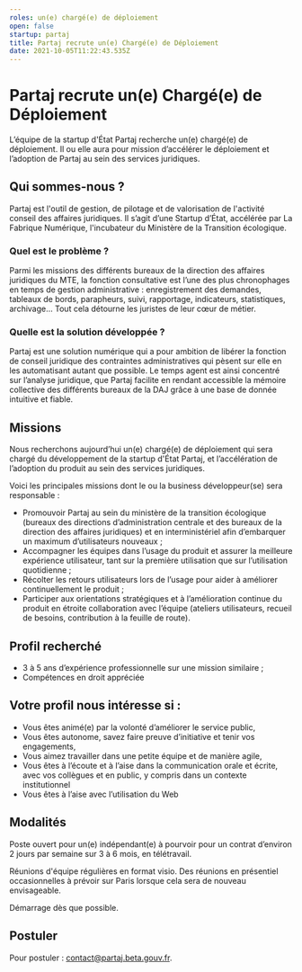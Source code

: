 ```yaml
---
roles: un(e) chargé(e) de déploiement
open: false
startup: partaj
title: Partaj recrute un(e) Chargé(e) de Déploiement
date: 2021-10-05T11:22:43.535Z
---
```


# Partaj recrute un(e) Chargé(e) de Déploiement

L’équipe de la startup d'État Partaj recherche un(e) chargé(e) de déploiement. Il ou elle aura pour mission d’accélérer le déploiement et l’adoption de Partaj au sein des services juridiques.

## Qui sommes-nous ?

Partaj est l'outil de gestion, de pilotage et de valorisation de l'activité conseil des affaires juridiques. Il s’agit d’une Startup d’État, accélérée par La Fabrique Numérique, l'incubateur du Ministère de la Transition écologique.

### Quel est le problème ?

Parmi les missions des différents bureaux de la direction des affaires juridiques du MTE, la fonction consultative est l’une des plus chronophages en temps de gestion administrative : enregistrement des demandes, tableaux de bords, parapheurs, suivi, rapportage, indicateurs, statistiques, archivage…  Tout cela détourne les juristes de leur cœur de métier.

### Quelle est la solution développée ?

Partaj est une solution numérique qui a pour ambition de libérer la fonction de conseil juridique des contraintes administratives qui pèsent sur elle en les automatisant autant que possible. Le temps agent est ainsi concentré sur l’analyse juridique, que Partaj facilite en rendant accessible la mémoire collective des différents bureaux de la DAJ grâce à une base de donnée intuitive et fiable.

## Missions

Nous recherchons aujourd’hui un(e) chargé(e) de déploiement qui sera chargé du développement de la startup d'État Partaj, et l’accélération de l’adoption du produit au sein des services juridiques.

Voici les principales missions dont le ou la business développeur(se) sera responsable :
- Promouvoir Partaj au sein du ministère de la transition écologique (bureaux des directions d’administration centrale et des bureaux de la direction des affaires juridiques) et en interministériel afin d’embarquer un maximum d’utilisateurs nouveaux ;
- Accompagner les équipes dans l’usage du produit et assurer la meilleure expérience utilisateur, tant sur la première utilisation que sur l’utilisation quotidienne ;
- Récolter les retours utilisateurs lors de l’usage pour aider à améliorer continuellement le produit ;
- Participer aux orientations stratégiques et à l’amélioration continue du produit en étroite collaboration avec l’équipe (ateliers utilisateurs, recueil de besoins, contribution à la feuille de route).

## Profil recherché

- 3 à 5 ans d’expérience professionnelle sur une mission similaire ;
- Compétences en droit appréciée

## Votre profil nous intéresse si :

- Vous êtes animé(e) par la volonté d’améliorer le service public,
- Vous êtes autonome, savez faire preuve d’initiative et tenir vos engagements,
- Vous aimez travailler dans une petite équipe et de manière agile,
- Vous êtes à l’écoute et à l’aise dans la communication orale et écrite, avec vos collègues et en public, y compris dans un contexte institutionnel
- Vous êtes à l’aise avec l’utilisation du Web

## Modalités

Poste ouvert pour un(e) indépendant(e) à pourvoir pour un contrat d’environ 2 jours par semaine sur 3 à 6 mois, en télétravail.

Réunions d'équipe régulières en format visio. Des réunions en présentiel occasionnelles à prévoir sur Paris lorsque cela sera de nouveau envisageable.

Démarrage dès que possible.

## Postuler

Pour postuler : [contact@partaj.beta.gouv.fr](mailto:contact@partaj.beta.gouv.fr).
